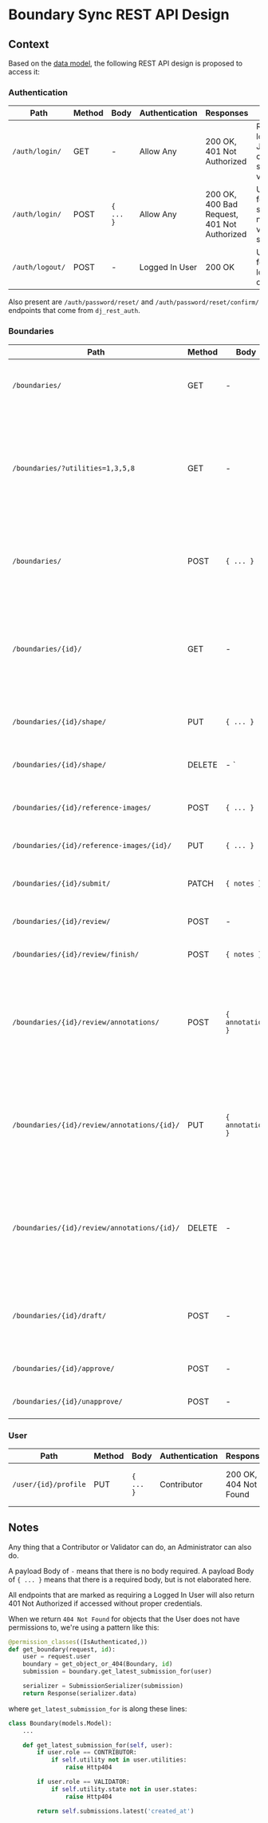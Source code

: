 # Boundary Sync REST API Design

## Context

Based on the [data model](./adr-001-data-models.md), the following REST API design is proposed to access it:

### Authentication

| Path            | Method | Body      | Authentication | Responses                                             | Notes                                        |
| --------------- | ------ | --------- | -------------- | ----------------------------------------------------- | -------------------------------------------- |
| `/auth/login/`  | GET    | -         | Allow Any      | 200 OK,<br />401 Not Authorized                       | Returns loging JSON if current session valid |
| `/auth/login/`  | POST   | `{ ... }` | Allow Any      | 200 OK,<br />400 Bad Request,<br />401 Not Authorized | Used for starting new valid session          |
| `/auth/logout/` | POST   | -         | Logged In User | 200 OK                                                | Used for logging out                         |

Also present are `/auth/password/reset/` and `/auth/password/reset/confirm/` endpoints that come from `dj_rest_auth`.

### Boundaries

| Path                                        | Method | Body             | Authentication | Responses                                                  | Notes                                                                                                              |
| ------------------------------------------- | ------ | ---------------- | -------------- | ---------------------------------------------------------- | ------------------------------------------------------------------------------------------------------------------ |
| `/boundaries/`                              | GET    | -                | Logged In User | 200 OK                                                     | Returns list of all boundaries the user has access to                                                              |
| `/boundaries/?utilities=1,3,5,8`            | GET    | -                | Logged In User | 200 OK,<br />401 Not Authorized                            | Returns list of boundaries in the given utilities. If the user does not have access to that utility, returns a 401 |
| `/boundaries/`                              | POST   | `{ ... }`        | Contributor    | 201 Created,<br />400 Bad Request,<br />401 Not Authorized | Creates a new boundary if the payload is correct and the user is authorized                                        |
| `/boundaries/{id}/`                         | GET    | -                | Logged In User | 200 OK,<br />404 Not Found                                 | Returns boundary details if the user has access to it, else 404s. Includes all details about the boundary.         |
| `/boundaries/{id}/shape/`                   | PUT    | `{ ... }`        | Contributor    | 204 NO Content,<br />404 Not Found                         | Updates the latest submission's shape                                                                              |
| `/boundaries/{id}/shape/`                   | DELETE | -       `        | Contributor    | 204 No Content,<br />404 Not Found                         | Deletes the latest submission's shape                                                                              |
| `/boundaries/{id}/reference-images/`        | POST   | `{ ... }`        | Contributor    | 200 OK,<br />404 Not Found                                 | Adds a new reference image to the boundary                                                                         |
| `/boundaries/{id}/reference-images/{id}/`   | PUT    | `{ ... }`        | Contributor    | 200 OK,<br />404 Not Found                                 | Updates a reference image                                                                                          |
| `/boundaries/{id}/submit/`                  | PATCH  | `{ notes }`      | Contributor    | 204 NO Content,<br />404 Not Found                         | Submits the boundary                                                                                               |
| `/boundaries/{id}/review/`                  | POST   | -                | Validator      | 200 OK,<br />404 Not Found                                 | Starts a boundary review                                                                                           |
| `/boundaries/{id}/review/finish/`           | POST   | `{ notes }`      | Validator      | 200 OK,<br />404 Not Found                                 | Finishes a boundary review                                                                                         |
| `/boundaries/{id}/review/annotations/`      | POST   | `{ annotation }` | Validator      | 200 OK,<br />404 Not Found                                 | Creates an annotation in the latest review. Older reviews are read-only, so no need to specify review id.          |
| `/boundaries/{id}/review/annotations/{id}/` | PUT    | `{ annotation }` | Validator      | 200 OK,<br />404 Not Found                                 | Updates an annotation in the latest review. Older reviews are read-only, so no need to specify review id.          |
| `/boundaries/{id}/review/annotations/{id}/` | DELETE | -                | Validator      | 204 NO Content,<br />404 Not Found                         | Deletes an annotation in the latest review. Older reviews are read-only, so no need to specify review id.          |
| `/boundaries/{id}/draft/`                   | POST   | -                | Contributor    | 200 OK,<br />404 Not Found                                 | Creates a new draft submission for a boundary after a review                                                       |
| `/boundaries/{id}/approve/`                 | POST   | -                | Validator      | 200 OK,<br />404 Not Found                                 | Approves a boundary                                                                                                |
| `/boundaries/{id}/unapprove/`               | POST   | -                | Validator      | 200 OK,<br />404 Not Found                                 | Unapproves a boundary                                                                                              |

### User

| Path                 | Method | Body      | Authentication | Responses                  | Notes                              |
| -------------------- | ------ | --------- | -------------- | -------------------------- | ---------------------------------- |
| `/user/{id}/profile` | PUT    | `{ ... }` | Contributor    | 200 OK,<br />404 Not Found | Update contributor contact details |

## Notes

Any thing that a Contributor or Validator can do, an Administrator can also do.

A payload Body of `-` means that there is no body required. A payload Body of `{ ... }` means that there is a required body, but is not elaborated here.

All endpoints that are marked as requiring a Logged In User will also return 401 Not Authorized if accessed without proper credentials.

When we return `404 Not Found` for objects that the User does not have permissions to, we're using a pattern like this:

```python
@permission_classes((IsAuthenticated,))
def get_boundary(request, id):
    user = request.user
    boundary = get_object_or_404(Boundary, id)
    submission = boundary.get_latest_submission_for(user)

    serializer = SubmissionSerializer(submission)
    return Response(serializer.data)
```

where `get_latest_submission_for` is along these lines:

```python
class Boundary(models.Model):
    ...

    def get_latest_submission_for(self, user):
        if user.role == CONTRIBUTOR:
            if self.utility not in user.utilities:
                raise Http404

        if user.role == VALIDATOR:
            if self.utility.state not in user.states:
                raise Http404

        return self.submissions.latest('created_at')
```
